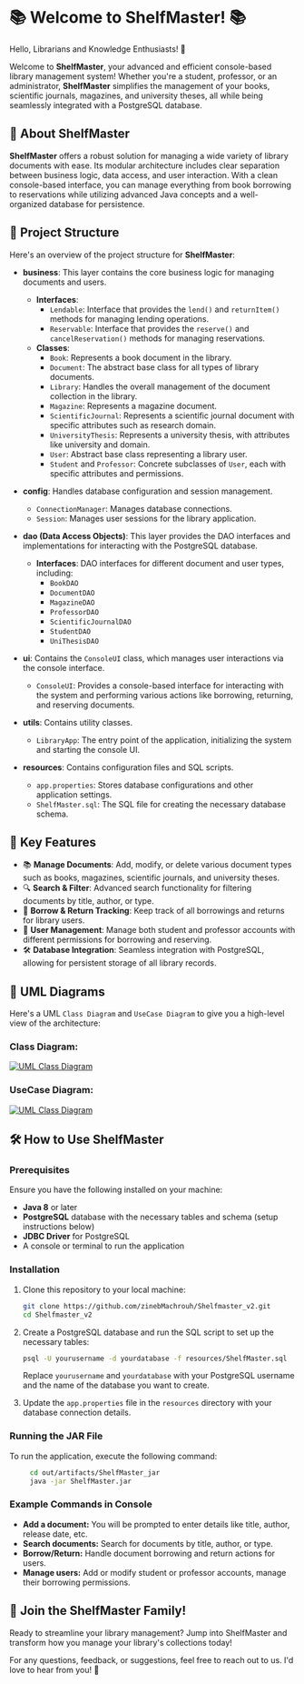 # 📚 Welcome to ShelfMaster! 📚

Hello, Librarians and Knowledge Enthusiasts! 👋

Welcome to **ShelfMaster**, your advanced and efficient console-based library management system! Whether you're a student, professor, or an administrator, **ShelfMaster** simplifies the management of your books, scientific journals, magazines, and university theses, all while being seamlessly integrated with a PostgreSQL database.

## 🚀 About ShelfMaster

**ShelfMaster** offers a robust solution for managing a wide variety of library documents with ease. Its modular architecture includes clear separation between business logic, data access, and user interaction. With a clean console-based interface, you can manage everything from book borrowing to reservations while utilizing advanced Java concepts and a well-organized database for persistence.

## 📁 Project Structure

Here's an overview of the project structure for **ShelfMaster**:

- **business**: This layer contains the core business logic for managing documents and users.
    - **Interfaces**:
        - `Lendable`: Interface that provides the `lend()` and `returnItem()` methods for managing lending operations.
        - `Reservable`: Interface that provides the `reserve()` and `cancelReservation()` methods for managing reservations.
    - **Classes**:
        - `Book`: Represents a book document in the library.
        - `Document`: The abstract base class for all types of library documents.
        - `Library`: Handles the overall management of the document collection in the library.
        - `Magazine`: Represents a magazine document.
        - `ScientificJournal`: Represents a scientific journal document with specific attributes such as research domain.
        - `UniversityThesis`: Represents a university thesis, with attributes like university and domain.
        - `User`: Abstract base class representing a library user.
        - `Student` and `Professor`: Concrete subclasses of `User`, each with specific attributes and permissions.

- **config**: Handles database configuration and session management.
    - `ConnectionManager`: Manages database connections.
    - `Session`: Manages user sessions for the library application.

- **dao (Data Access Objects)**: This layer provides the DAO interfaces and implementations for interacting with the PostgreSQL database.
    - **Interfaces**: DAO interfaces for different document and user types, including:
        - `BookDAO`
        - `DocumentDAO`
        - `MagazineDAO`
        - `ProfessorDAO`
        - `ScientificJournalDAO`
        - `StudentDAO`
        - `UniThesisDAO`

- **ui**: Contains the `ConsoleUI` class, which manages user interactions via the console interface.
    - `ConsoleUI`: Provides a console-based interface for interacting with the system and performing various actions like borrowing, returning, and reserving documents.

- **utils**: Contains utility classes.
    - `LibraryApp`: The entry point of the application, initializing the system and starting the console UI.

- **resources**: Contains configuration files and SQL scripts.
    - `app.properties`: Stores database configurations and other application settings.
    - `ShelfMaster.sql`: The SQL file for creating the necessary database schema.

## 🧩 Key Features

- 📚 **Manage Documents**: Add, modify, or delete various document types such as books, magazines, scientific journals, and university theses.
- 🔍 **Search & Filter**: Advanced search functionality for filtering documents by title, author, or type.
- 📝 **Borrow & Return Tracking**: Keep track of all borrowings and returns for library users.
- 🔐 **User Management**: Manage both student and professor accounts with different permissions for borrowing and reserving.
- 🛠 **Database Integration**: Seamless integration with PostgreSQL, allowing for persistent storage of all library records.

## 🎨 UML Diagrams

Here's a UML `Class Diagram` and `UseCase Diagram` to give you a high-level view of the architecture:

### Class Diagram:
[![UML Class Diagram](./src/main/resources/UML.png)](./src/main/resources/UML.png)

### UseCase Diagram:
[![UML Class Diagram](./src/main/resources/UseCase.png)](./src/main/resources/UseCase.png)


## 🛠️ How to Use ShelfMaster

### Prerequisites

Ensure you have the following installed on your machine:

- **Java 8** or later
- **PostgreSQL** database with the necessary tables and schema (setup instructions below)
- **JDBC Driver** for PostgreSQL
- A console or terminal to run the application

### Installation

1. Clone this repository to your local machine:
   ```bash
   git clone https://github.com/zinebMachrouh/Shelfmaster_v2.git
   cd Shelfmaster_v2
    ```

2. Create a PostgreSQL database and run the SQL script to set up the necessary tables:
    ```bash
    psql -U yourusername -d yourdatabase -f resources/ShelfMaster.sql
    ```
    Replace `yourusername` and `yourdatabase` with your PostgreSQL username and the name of the database you want to create.

3. Update the `app.properties` file in the `resources` directory with your database connection details.

### Running the JAR File
To run the application, execute the following command:
```bash
     cd out/artifacts/ShelfMaster_jar
     java -jar ShelfMaster.jar
```

### Example Commands in Console
- **Add a document:** You will be prompted to enter details like title, author, release date, etc.
- **Search documents:** Search for documents by title, author, or type.
- **Borrow/Return:** Handle document borrowing and return actions for users.
- **Manage users:** Add or modify student or professor accounts, manage their borrowing permissions.

## 🎉 Join the ShelfMaster Family!
Ready to streamline your library management? Jump into ShelfMaster and transform how you manage your library's collections today!

For any questions, feedback, or suggestions, feel free to reach out to us. I'd love to hear from you! 📧